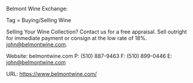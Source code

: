 Belmont Wine Exchange:

Tag = Buying/Selling Wine

Selling Your Wine Collection?
Contact us for a free appraisal. Sell outright for immediate payment or consign at the low rate of 18%. john@belmontwine.com.

Website: belmontwine.com
P: (510) 887-9463 F: (510) 899-0446
E: john@belmontwine.com

URL: https://www.belmontwine.com/